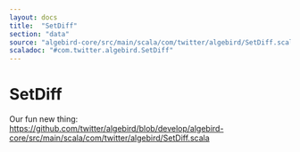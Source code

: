 ```yaml
---
layout: docs
title:  "SetDiff"
section: "data"
source: "algebird-core/src/main/scala/com/twitter/algebird/SetDiff.scala"
scaladoc: "#com.twitter.algebird.SetDiff"
---
```


# SetDiff

Our fun new thing: https://github.com/twitter/algebird/blob/develop/algebird-core/src/main/scala/com/twitter/algebird/SetDiff.scala
